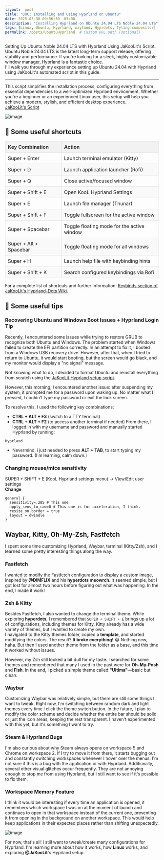 ```yaml
---
layout:  post
title: "DOC: Installing and Using Hyprland on Ubuntu"
date: 2025-03-30 09:56:30 -03:00
description: "Installing Hyprland on Ubuntu 24.04 LTS Noble 24.04 LTS"
tags: [Linux, Ubuntu, Hyprland, wayland, Hyprdots, Tyling compositor]
permalink: /posts/UbuntuHyprland  # Custom URL path (optional)
---  
```

Setting Up Ubuntu Noble 24.04 LTS with Hyprland Using JaKooLit's Script.  
Ubuntu Noble 24.04 LTS is the latest long-term support release, offering stability and performance. If you're looking for a sleek, highly customizable window manager, Hyprland is a fantastic choice.  
I'll walk you through my experience setting up Ubuntu 24.04 with Hyprland using JaKooLit's automated script in this guide. 

---
This script simplifies the installation process, configuring everything from essential dependencies to a well-optimized Hyprland environment. Whether you're a beginner or an experienced Linux user, this setup will help you achieve a modern, stylish, and efficient desktop experience.   
[JaKooLit's Script](https://github.com/JaKooLit/Ubuntu-Hyprland)


![image](https://github.com/user-attachments/assets/a53b8e51-6bd4-465c-85ec-5a196c059e50)

## 💬 Some useful shortcuts

<style>
  .custom-table {
    width: 100%;
    border-collapse: collapse;
  }
  .custom-table th, .custom-table td {
    border: 1px solid #ddd;
    padding: 8px;
  }
  .custom-table th {
    background-color: #f2f2f2;
    color: #333;
    text-align: left;
  }
  .custom-table tr:nth-child(even) {
    background-color: #f9f9f9;
  }
  .custom-table tr:hover {
    background-color: #f1f1f1;
  }
</style>

<table class="custom-table">
  <thead>
    <tr>
      <th>Key Combination</th>
      <th>Action</th>
    </tr>
  </thead>
  <tbody>
    <tr>
      <td>Super + Enter</td>
      <td>Launch terminal emulator (Kitty)</td>
    </tr>
    <tr>
      <td>Super + D</td>
      <td>Launch application launcher (Rofi)</td>
    </tr>
    <tr>
      <td>Super + Q</td>
      <td>Close active/focused window</td>
    </tr>
    <tr>
      <td>Super + Shift + E</td>
      <td>Open KooL Hyprland Settings</td>
    </tr>
    <tr>
      <td>Super + E</td>
      <td>Launch file manager (Thunar)</td>
    </tr>
    <tr>
      <td>Super + Shift + F</td>
      <td>Toggle fullscreen for the active window</td>
    </tr>
    <tr>
      <td>Super + Spacebar</td>
      <td>Toggle floating mode for the active window</td>
    </tr>
    <tr>
      <td>Super + Alt + Spacebar</td>
      <td>Toggle floating mode for all windows</td>
    </tr>
    <tr>
      <td>Super + H</td>
      <td>Launch help file with keybinding hints</td>
    </tr>
    <tr>
      <td>Super + Shift + K</td>
      <td>Search configured keybindings via Rofi</td>
    </tr>
  </tbody>
</table>

For a complete list of shortcuts and further information: [Keybinds section of JaKooLit's Hyprland-Dots Wiki](https://github.com/JaKooLit/Hyprland-Dots/wiki/Keybinds).

## 💬 Some useful tips
### Recovering Ubuntu and Windows Boot Issues + Hyprland Login Tip  

Recently, I encountered some issues while trying to restore GRUB to recognize both Ubuntu and Windows. The problem started when Windows failed to create the EFI partition correctly. In an attempt to fix it, I booted from a Windows USB recovery drive. However, after that, when I tried to return to Ubuntu, it would start booting, but the screen would go black, and my monitor would display a "no signal" message.  

Not knowing what to do, I decided to format Ubuntu and reinstall everything from scratch using the [JaKooLit Hyprland setup script](https://github.com/JaKooLit/Ubuntu-Hyprland).  

However, this morning, I encountered another issue: after suspending my system, it prompted me for a password upon waking up. No matter what I pressed, I couldn't type my password or exit the lock screen.  

To resolve this, I used the following key combinations:  

- **CTRL + ALT + F3** (switch to a TTY terminal)  
- **CTRL + ALT + F2** (to access another terminal if needed)
From there, I logged in with my username and password and manually started Hyprland by running:  

```sh
Hyprland 
```

- Nevermind, i just needed to press **ALT + TAB**, to start typing my password. (I'm learning, calm down.)

### Changing mouse/mice sensitivity
SUPER + SHIFT + E (KooL Hyprland settings menu) -> View/Edit user settings  
**Change**  
```text
general {
  sensitivity=.285 # This one
  apply_sens_to_raw=0 # This one is for acceleration, I think.
  resize_on_border = true
  layout = dwindle
} 
```
## Waybar, Kitty, Oh-My-Zsh, Fastfetch  

I spent some time customizing Hyprland, Waybar, terminal (Kitty/Zsh), and I learned some pretty interesting things along the way.  

### Fastfetch  
I wanted to modify the Fastfetch configuration to display a custom image, inspired by **@DIMFLIX** and his **hyperdots meowrch**. It seemed simple, but I got lost for almost two hours before figuring out what was happening. In the end, I made it work!  

### Zsh & Kitty  
Besides Fastfetch, I also wanted to change the terminal theme. While exploring **hyperdots**, I remembered that `SUPER + SHIFT + E` brings up a lot of configurations, including themes for Kitty. Kitty already has a wide variety of themes, but I wanted to create my own.  
I navigated to the Kitty themes folder, copied a **template**, and started modifying the colors. The result? **It broke everything!** 😂 Nothing new, haha. But then I used another theme from the folder as a base, and this time it worked without issues.  

However, my Zsh still looked a bit dull for my taste. I searched for some themes and remembered that many I used in the past were for **Oh-My-Posh** and **Fish**. In the end, I picked a simple theme called **"Ultima"**—basic but clean.  

### Waybar  
Customizing Waybar was relatively simple, but there are still some things I want to tweak. Right now, I'm switching between random dark and light themes every time I click the theme switch button. In the future, I plan to modify the color scheme and decide whether the entire bar should be solid or just the icon areas, keeping the rest transparent. I haven't experimented with this yet, but it's something I want to try.  

### Steam & Hyprland Bugs  
I'm also curious about why Steam always opens on workspace 5 and Chrome on workspace 2. If I try to move it from there, it starts bugging out and constantly switching workspaces whenever I hover over the menus. I'm not sure if this is a bug with the application or with Hyprland. Additionally, several other visual glitches occur frequently. They are not annoying enough to stop me from using Hyprland, but I still want to see if it's possible to fix them. 

### Workspace Memory Feature  
I think it would be interesting if every time an application is opened, it remembers which workspace I was on at the moment of launch and continues to open in that workspace instead of the current one, preventing it from opening in the background on another workspace. This would help keep applications in their expected places rather than shifting unexpectedly.  

![image](https://github.com/user-attachments/assets/a8a26566-8db5-4ced-8260-c72c0686fa90)  

For now, that's all! I still want to tweak/create many configurations for Hyprland. I'm learning more about how it works, how **Linux** works, and exploring **@JaKooLit**'s Hyprland setup.


